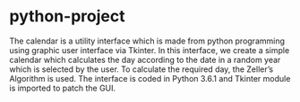 # python-project
The calendar is a utility interface which is made from python
programming using graphic user interface via Tkinter. In this interface,
we create a simple calendar which calculates the day according to the
date in a random year which is selected by the user. To calculate the
required day, the Zeller’s Algorithm is used.
The interface is coded in Python 3.6.1 and Tkinter module is imported
to patch the GUI.
